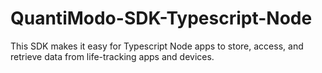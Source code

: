 # QuantiModo-SDK-Typescript-Node
This SDK makes it easy for Typescript Node apps to store, access, and retrieve data from life-tracking apps and devices.
